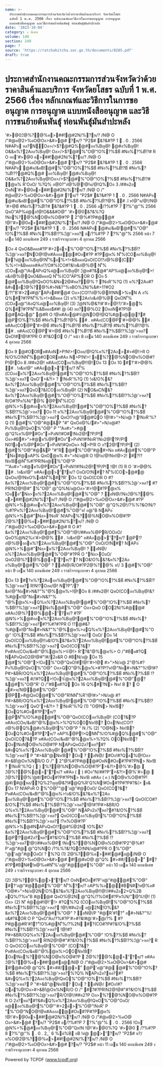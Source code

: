 ```yaml
---
name: >-
  ประกาศสำนักงานคณะกรรมการส่วนจังหวัดว่าด้วยราคาสินค้าและบริการ จังหวัดยโสธร
  ฉบับที่ 1 พ.ศ. 2566 เรื่อง หลักเกณฑ์และวิธีการในการขออนุญาต การอนุญาต
  แบบหนังสืออนุญาต และวิธีการขนย้ายต้นพันธุ์ ท่อนพันธุ์มันสำปะหลัง
date: '2023-10-04'
category: ง พิเศษ
volume: 140
section: 249
page: 7
source: 'https://ratchakitcha.soc.go.th/documents/8285.pdf'
draft: true
---
```


# ประกาศสำนักงานคณะกรรมการส่วนจังหวัดว่าด้วยราคาสินค้าและบริการ จังหวัดยโสธร ฉบับที่ 1 พ.ศ. 2566 เรื่อง หลักเกณฑ์และวิธีการในการขออนุญาต การอนุญาต แบบหนังสืออนุญาต และวิธีการขนย้ายต้นพันธุ์ ท่อนพันธุ์มันสำปะหลัง

'#>@02ํ@%?@%ค>##!@#2N/%?ห/? /N@ O /"#@ค@2>%คO@Oล>&#>@# ?ห/? "P2$# &?&#?P 1  . 0 . 2566 N#APอ หล?N์Oล>/>$?@#Q%@#ออ%Bญ@! @#อ%Bญ@! O&&ห%?2Aออ%Bญ@! Oล>/>$?@#%"O@"!O%?%$B์ #Nอ%?%$B์!?%2ํ@'>หล? !@!#?Pค>##!@#2N/%?ห/? /N@ O /"#@ค@2>%คO@Oล>&#>@# ?ห/? "P2$# R O ออ'#>@0 ค>##!@#2N/%?ห/? /N@ O /"#@ค@2>%คO@Oล>&#>@# ?ห/? "P2$# &?&#?P 1  . 0 . 2566 N#APอ @#ค/&คB!@#%"O@"!O%?%$B์ #Nอ%?%$B์!?%2ํ@'>หล? ล/?%#?P 7 ?%"@"% 2566 ํ@ห% หO@! !>QหO&BคคลQ %"O@"!O%?%$B์ #Nอ%?%$B์!?%2ํ@'>หล?อ"N@Q อ"N@ห%@P ห#Aอ#?Q2ออ"N@#/!?% NO@!@ห#Aอออ@N!#Oอ#?P#?Pํ@ห% N/O%O!NR O #?&ห%?2Aออ%Bญ@! P "หล?N์Oล>/>$?@#Q%@# ออ%Bญ@! @#อ%Bญ@! O&&ห%?2Aออ%Bญ@!Oล>/>$?@#%"O@"!O%?%$B์ #Nอ%?%$B์!?%2ํ@'>หล? QหON'็%R'!@!#?Pห?/ห%O@2ํ@%?@%ค>##!@#2N/%?ห/? /N@ O /"#@ค@2>%คO@Oล>&#>@# ?ห/? "P2$# ํ@ห% R'OลO/ %?Q% อ@0?"อํ@%@!@!ค/@!Q%Oอ 3 /##ค2อ OหN'#>@0ค>##!@#2N/%?ห/? /N@ O /" #@ค@2>%คO@Oล>&#>@# ?ห/? "P2$# &?&#?P 1  . 0 . 2566 N#APอ @#ค/&คB!@#%"O@"!O%?%$B์ #Nอ%?%$B์!?%2ํ@'>หล? ล/?%#?P 7 ?%"@"% 2566 ห?/ห%O@2ํ@%?@%ค>##!@#2N/%?ห/? /N@ O /"#@ค@2>%คO@Oล>&#>@# @ออ'#>@0 ? !NอR'%?Q Oอ 1 '#>@0&?&%?QQO&?ค?&!?QO!N/?%'#>@0N'็%!O%R' Oอ 2 Q%'#>@0%?Q ì '#>$@% # .î ห!@"ค/@!/N@ '#>$@%ค>##!@#2N/%?ห/? /N@ O /"#@ค@2>%คO@Oล>&#>@# ì ห?/ห%O@2ํ@%?@% î ห!@"ค/@!/N@ ห?/ห%O@2ํ@%?@%ค>##!@#2N/%?ห/? /N@ O /"#@ค@2>%คO@ Oล>&#>@# ห!/ 1 @#ออ%Bญ@! Oอ 3 QหO&Bคคล#?P'#>2ค์>ออ%Bญ@!%"O@"!O%?%$B์ #Nอ%?%$B์!?%2ํ@'>หล? NO@!@ ห#Aอออ@#Oอ#?P#?Pํ@ห% !@!'#>@0ค>##!@#2N/%?ห/? /N@ O /"#@ค@2>%คO@Oล>&#>@# ?ห/? "P2$# &?&#?P 1  . 0 . 2566 ล/?%#?P 7 ?%"@"% 2566 QหO"AP%คํ@อ!@!O&&&#O@" '#>@0&?&%?Q !Nอ%?@%NO@ห%O@#?P  2"@%#?P#@@# !@!'#>@0ค>##!@#2N/%?ห/? /N@ O /"#@ค@2>%คO@Oล>&#>@# ?ห/? "P2$# &?&#?P 1  . 0 . 2566 N#APอ @#ค/&คB!@#%"O@" !O%?%$B์ #Nอ%?%$B์!?%2ํ@'>หล? ล/?%#?P 7 ?%"@"% 2566 หน้า 7 เลม 140 ตอนพิเศษ 249 ง ราชกิจจานุเบกษา 4 ตุลาคม 2566

Oอ 4 QหO&Bคคล#?P'#>2ค์>%"O@"!O%?%$B์ #Nอ%?%$B์!?%2ํ@'>หล?NO@!@ห#Aอออ@#Oอ#?P #?Pํ@ห% N'็%(COออ%Bญ@! #?คํ@ออ%Bญ@!N'็%อ%>!>&BคคลQหO(CO!?อํ@%@(C?%%>!>&Bคคลห#Aอ!?/O#%(CO#?&!อ&อํ@%@ N'็%(COลล@"!AอAPอQ%คํ@ออ%Bญ@! 2ํ@ห#?&@#"AP%คํ@ออ%Bญ@!>!อ&อํ@%@QหO&BคคลQ N'็%(CO"AP%OR O Oอ 5 @#ออ%Bญ@!QหOO%&Nอ2@#หล?@% ? !NอR'%?Q (1) ห%?2Aอ#?&#ออ2ํ@%?@%#>N&?"%หBO%2N/%&#>1?#O2 /?!"B'#>2ค์#@"APอ##!@# Oล>(CO!?อํ@%@R!NN>%หN A อ% Q%#?#?PN'็%%>!>&Bคคล (2) ห%?2Aอ!อ&อํ@%@ QหON'็%(COลล@"!AอQ%คํ@ออ%Bญ@! (3) 2ํ@N%@&?!#'#>ํ@!?/'#>@% Q%#?#?PN'็%&Bคคล$##! @ (4) หล?@%O2 OหลN#?P!@ @#AQอ@" @#R O !@ห#Aอ@#%ํ@NO@!@Q%#@อ@@?# @P!O%?%$B์ #Nอ%?%$B์!?%2ํ@'>หล? ห!/ 2 @#อ%Bญ@! Oอ 6 N!APอ%?@%NO@ห%O@#?PR O #?&คํ@อ#Oอ!Nอ2@#หล?@%!@!Oอ 5 OลO/ QหO!#/2อ& ค/@!"C!Oออคํ@อOล>Nอ2@#หล?@% N!APอNหO%/N@"C!Oอค#&"O/% QหON2%อค/@!NหO%N&AQอ!O% OลO/%ํ@N2%อ'#>$@% # . ห#Aอ(CO@P'#>$@% # . !อ&ห!@" ห#Aอ@>"์?ห/? @P!?อํ@%@ ออห%?2Aออ%Bญ@!@#%"O@" OลO/O!N#? Oอ 7 QหO'#>$@% # . ห#Aอ(CO@P'#>$@% # . !อ&ห!@" ห#Aอ@>"์?ห/? OลO/O!N#? >@#@ออห%?2Aออ%Bญ@!@#%"O@"!O%?%$B์ #Nอ%?%$B์!?%2ํ@'>หล? P "คํ@%@"@ค/@!"C!Oอ Q%@#R O !@Oล>ค/@!ํ@N'็%Q%@#%"O@" N!APอR O ออห%?2Aออ%Bญ@!@#%"O@"!@!/##คห%@POลO/ QหO'#>2@%OO2ํ@%?@%@>"์?ห/? @PN'็%#Oอ#?P'ล@"#@@#%"O@" NAPอ!#/2อ&@#%"O@" Oอ 8 ห%?2Aออ%Bญ@!@#%"O@"!O%?%$B์ #Nอ%?%$B์!?%2ํ@'>หล? QหON'็%R'!@!O&& #O@"'#>@0&?&%?Q ห%?2Aอออ%Bญ@!@#%"O@"!O%?%$B์ #Nอ%?%$B์!?%2ํ@'>หล?!@!/##คห%@PQหO#อOอค/@! P "@#N?"%ห#Aอ>!์QหOค#&"O/% ? N% อN@%R O N@" #Oอ!'#>#?&!#@APอ2N/%#@@##?Pออห%?2Aออ%Bญ@! Q%#?(COออ%Bญ@!R!Nอ@OOห!@"Nล#>N&?"%"@%@ห%>#?PQOQ%@#%2N#Oอ!คํ@อ อ%Bญ@!R O QหO'#>$@% # . ห#Aอ(CO@P'#>$@% # . !อ&ห!@" ห#Aอ@>"์?ห/? OลO/O!N#? ออห%?2Aออ%Bญ@!@#%"O@"!O%?%$B์ #Nอ%?%$B์!?%2ํ@'>หล?QหONอ% P "R!N!?Oอค/@!N?P"/?& ห!@"Nล#>N&?"%"@%@ห%>OR O O!NN!APอR O #?&OOห!@"Nล"@%@ห%>@(COออ%Bญ@!OลO/ QหO&?%#@ห!@"Nล#>N&?"%"@%@ห%>ลQ%คCN&?& Oล>2ํ@N%@ห%?2Aออ%Bญ@!@#%"O@"!O%?%$B์ #Nอ%?%$B์!?%2ํ@'>หล? QหO!#!@!#?PR O #?&OO O /" หน้า 8 เลม 140 ตอนพิเศษ 249 ง ราชกิจจานุเบกษา 4 ตุลาคม 2566

Oอ 9 @#OORห#AอN>P!N!>!Oอค/@!Q%ห%?2Aอ>#>#ํ@!>R O N/O%O!NN'็%@#OORห#Aอ N>P!N!>! อ%?@%NO@ห%O@#?P!@!Oอ 8 /##ค2@! ห#Aอ(COออ%Bญ@!!@!Oอ 13 Oอ 10 #?'#>$@% # . ห#Aอ(CO@P'#>$@% # . !อ&ห!@" ห#Aอ@>"์?ห/? N'็%(COออห%?2Aออ%Bญ@!@#%"O@"!O%?%$B์ #Nอ%?%$B์!?%2ํ@'>หล? QหO'>&?!> ? !NอR'%?Q (1) !อ&!O%&?&ห%?2Aออ%Bญ@!@#%"O@"!O%?%$B์ #Nอ%?%$B์!?%2ํ@'>หล?QหO?&(COออ%Bญ@! (2) NO&คCN&?&ห%?2Aออ%Bญ@!@#%"O@"!O%?%$B์ #Nอ%?%$B์!?%2ํ@'>หล? R/O#?Pห%N/"@% @PN'็%(CO ํ @N%>%@#ออห%?2Aออ%Bญ@!@#%"O@"!O%?%$B์ #Nอ%?%$B์!?%2ํ@'>หล? Oอ 11 ห%?2Aออ%Bญ@!@#%"O@"!O%?%$B์ #Nอ%?%$B์!?%2ํ@'>หล? QหO!?อ@"B@#QO !@!#>">N/ล@ ? !NอR'%?Q (1) @#%"O@"#@&P "#" QหOคํ@%/#>">N/ล@#?Pอ%Bญ@!QหO%"O@" P ""Aอ#>">#@ @"Q%ห%@P#Oอ">PลN!!#O#!Nอ2@!?P/P! Oล>#B#>">#@ห%@P#Oอ">PลN!!#!NอR'!Nอ2@!?P/P! N01อห%@P#Oอ">PลN!!#QหOค> N>P!R O อ?2@!?P/P! (2) @#%"O@"#@&P "#"R @#%"O@"#@#>Nล ห#Aอ@#%"O@"P "Nอ#@อAP% QหOํ@ห% #>">N/ล@R O !@!ค/@!Nห!@>2! #?!?Nห!Bํ@N'็%#?PR!Nอ@%"O@"P ""Aอ#>">#@ห%@P#Oอ">PลN!!#!Nอ2@!?P/P! !@! (1) R O '#>$@% # . ห#Aอ(CO@P'#>$@% # . !อ&ห!@" ห#Aอ@>"์?ห/? OลO/O!N#? N'็%(CO>@#@ QหOค/@!NหO%อ&N'็%#?R' Oอ 12 QหO(COR O #?&ห%?2Aออ%Bญ@!@#%"O@"!O%?%$B์ #Nอ%?%$B์!?%2ํ@'>หล? #?PR!N2@!@#" %"O@" @"Q%N/ล@Oล>'#>!@#?Pํ@ห% !Oออ"Nล>ห%?2Aออ%Bญ@!@#%"O@" ? ลN@/!Nอ2ํ@%?@% ค>##!@#2N/%?ห/? /N@ O /"#@ค@2>%คO@Oล>&#>@# #?P ํ @N%>%@#ออห%?2Aออ%Bญ@!@#%"O@" @"Q%2@!/?%%?&O!N/?%#?Pห%?2Aออ%Bญ@!@#%"O@"ห! อ@"B NAPอ ํ @N%>%@#"Nล>!NอR' N!APอ%?@%NO@ห%O@#?P 2ํ@%?@%ค>##!@#2N/%?ห/? /N@ O /"#@ค@2>%คO@Oล>&#>@# R O #?&ห%?2Aออ%Bญ@!@#%"O@"!@!/##คห%@PR/OOลO/ QหO%ํ@N2%อ'#>$@% # . ห#Aอ(CO@P'#>$@% # . !อ&ห!@" ห#Aอ@>"์?ห/? @P!?อํ@%@ออห%?2Aออ%Bญ@!@#%"O@" OลO/O!N#? NAPอ ํ @N%>%@#"Nล>ห%?2Aออ%Bญ@! ? ลN@/ ห%?2Aออ%Bญ@!@#%"O@"#?PR O "Nล>OลO/ QหO2ํ@%?@%@>"์?ห/? ? NO&!O%&?&ห%?2Aอ อ%Bญ@!@#%"O@" ? ลN@/R/O#?P2ํ@%?@% ห!/ 3 @#%"O@" หน้า 9 เลม 140 ตอนพิเศษ 249 ง ราชกิจจานุเบกษา 4 ตุลาคม 2566

Oอ 13 #?ห%?2Aอออ%Bญ@!@#%"O@"!O%?%$B์ #Nอ%?%$B์!?%2ํ@'>หล? R!N!?Oอค/@! N?P"/?&ห!@"Nล#>N&?"%"@%@ห%>!@!Oอ 8 /##ค2@! QหO(COออ%Bญ@!&?%#@ห!@"Nล#>N&?"% "@%@ห%>ลQ%ห%?2Aออ%Bญ@!@#%"O@"!O%?%$B์ #Nอ%?%$B์!?%2ํ@'>หล?Nอ%@#%"O@" Oล>QหO OO2N/%#@@# ห#Aอ2ํ@%?@%@>"์?ห/? #?P ํ @N%>%@#ออห%?2Aออ%Bญ@!@#%"O@"!O%?%$B์ #Nอ%?%$B์!?%2ํ@'>หล?#?%#?#?PR O !?@#&?%#@ห!@"Nล#>N&?"%"@%@ห%>ลQ%ห%?2Aออ%Bญ@!@#%"O@" !O%?%$B์ #Nอ%?%$B์!?%2ํ@'>หล? OลO/ Oอ 14 QหO(COออ%Bญ@!!อ&!O%&?&ห%?2Aออ%Bญ@!@#%"O@"!O%?%$B์ #Nอ%?%$B์!?%2ํ@'>หล? QหO(CO?&?Pห#Aอ(COค/&คB!"@%@ห%>%ํ@!> R'?&"@%@ห%> O /"#Bค#?Q NAPอQหO2@!@#"!#/2อ&R O #BN/ล@ Oอ 15 @#%"O@">!Oอ%"O@"QหO!#!@!'#>!@ #>">N/ล@ 2"@%#?Pอ%Bญ@!QหO%"O@" Oล>QO"@%@ห%>#?P!?ห!@"Nล#>N&?"%!@!#?P#>&BR/OQ%ห%?2Aออ%Bญ@!@#%"O@"!O%?%$B์ #Nอ%?%$B์ !?%2ํ@'>หล? #/!#?Q>!Oอ%ํ@ห%?2Aออ%Bญ@!@#%"O@"ํ@?&@#%"O@"R' O /"#Bค#?Q Oอ 16 Q%#?N> Nห! B ?  O อ#>ห/N@@#%"O@" @P>#ํ@QหO@#%"O@"R!NN'็%R'!@!#>">N/ล@ #?P#>&BR/OQ%ห%?2Aออ%Bญ@!@#%"O@"!O%?%$B์ #Nอ%?%$B์!?%2ํ@'>หล? QหO'>&?!> ? !NอR'%?Q (1) "O@N> Nห!B? OอQ%#Oอ#?P?ห/? @PN'็%!O%#@@#%"O@"QหO(COออ%Bญ@! (CO?&?P ห#Aอ(COค/&คB!"@%@ห%>%?Q%OONห!B? Oอ!Nอ(CO!?อํ@%@Q%@#อ%Bญ@!%"O@"P " N /% (2) "O@N> Nห!B? OอQ%#Oอ#?P?ห/? อAP%@P!>QNN'็%!O%#@Q%@#%"O@" QหO(CO?&?P ห#Aอ(COค/&คB!"@%@ห%>%?Q% OONห!B? Oอ!NอNO@ห%O@#?P NAPอQหO2ล?หล?#?&#อQ%ห%?2Aออ%Bญ@! @#%"O@"!O%?%$B์ #Nอ%?%$B์!?%2ํ@'>หล? P "#>&B"@Nห!B? Oอ ? ลN@/ #Oอ!#?Qล%@!Oล> #>&B!ํ@Oห%NR/O O /"  2"@%#?P#@@#OหN#Oอ#?P#?PN> Nห!B ? !NอR'%?Q (  ) %?@%NO@ห%O@#?P'>&?!>@%'#>ํ@  2ํ@%?@%@>"์?ห/? ห#Aอ (  ) #Oอ"N/##?P'>&?!>@%'#>ํ@  2ํ@%?@%!ํ@#/#Oอ#?P#?PN> Nห!B ห#Aอ ( ค ) NO@ห%O@#?P!ํ@#/#@หล/?Q%2?ญญ@&?!#@Q%R'Q%N!#Oอ#?P#?P#?&(> อ& Oอ 17 N!APอR O %"O@""@'ล@"#@OลO/ QหO(CO?&?Pห#Aอ(COค/&คB!"@%@ห%>!อ&!O%&?&ห%?2Aอ ออ%Bญ@!@#%"O@"!O%?%$B์ #Nอ%?%$B์!?%2ํ@'>หล? QหO(CO#?&!O%?%$B์ #Nอ%?%$B์!?%2ํ@'>หล?!@!#?P#>&BR/O Q%ห%?2Aออ%Bญ@!@#%"O@" NAPอ2ล?หล?#?&!O%?%$B์ #Nอ%?%$B์!?%2ํ@'>หล? QหO(COออ%Bญ@!%"O@"!O%?%$B์ #Nอ%?%$B์!?%2ํ@'>หล? !?ห%O@#?P ํ @N%>%@#NAPอQหO!?@#%ํ@2N !O%&?&ห%?2Aออ%Bญ@!@#%"O@"!O%?%$B์ #Nอ%?%$B์!?%2ํ@'>หล? @P!?@#2ล?หล?#?&!O%?%$B์ #Nอ%?%$B์ !?%2ํ@'>หล?!@!/##คห%@P !Nอ%?@%NO@ห%O@#?P2"@%#?P'ล@"#@ @"Q%NO /?%%?&!?QO!NN/ล@#?PR O %"O@" "@'ล@"#@OลO/ ? %?Q (1) 2ํ@%?@%ค>##!@#ล@/N@ O /"#@ค@2>%คO@Oล>&#>@# #!@#คO@ @"Q% #>##/@>"์ #?#?P#BN#!ห@%ค#N'็%'ล@"#@@#%"O@" หน้า 10 เลม 140 ตอนพิเศษ 249 ง ราชกิจจานุเบกษา 4 ตุลาคม 2566

(2) 2ํ@%?@%@>"์?ห/? OหN#Oอ#?P'ล@"#@@#%"O@" #?'ล@"#@@#%"O@" N'็%?ห/? อAP%%อ@#BN#!ห@%ค# "O@#>">N/ล@2N!O%&?&ห%?2Aออ%Bญ@!!@!/##ค2อ2>Q%2B ลQ%/?%ห"B #@@# QหO%ํ@2N @"Q%/?%O##?Pห%N/"@%!@! (1) Oล> (2) N'ิ #ํ@@#!@!'!> #?Q%?Q (COออ%Bญ@!%"O@"!O%?%$B์ #Nอ%?%$B์!?%2ํ@'>หล? !@!/##ค2อ อ@2N!O%&?&ห%?2Aออ%Bญ@!@#%"O@" ? ลN@/P "#@R'#1?"์ ล#>N&?"%!อ&#?&OR O P "QหO"Aอ/?%#?P'#>#?&!#@'#>ํ@/?%  #?P#ํ@@#R'#1?"์!O%#@N'็%/?%2N #?(CO#?P#?&!O%?%$B์ #Nอ%?%$B์!?%2ํ@'>หล? !@!#?P#>&BR/OQ%ห%?2Aอออ%Bญ@!@#%"O@" !O%?%$B์ #Nอ%?%$B์!?%2ํ@'>หล? R!N2@!@#"#?&!O%?%$B์ #Nอ%?%$B์!?%2ํ@'>หล? R O QหO(COออ%Bญ@!%"O@" (CO?&?Pห#Aอ(COค/&คB!"@%@ห%>OONห!B? Oอ!Nอ%?@%NO@ห%O@#?P  2ํ@%?@%@>"์?ห/? ห#Aอ 2ํ@%?@%ค>##!@#ล@/N@ O /"#@ค@2>%คO@Oล>&#>@# #!@#คO@ @"Q% #>##/@>"์ @P'ล@"#@ @#%"O@"!O%?%$B์ #Nอ%?%$B์!?%2ํ@'>หล?%?Q% NAPอ2ล?หล?#?&#อQ%ห%?2Aออ%Bญ@!QหO%"O@"!O%?%$B์ #Nอ%?%$B์!?%2ํ@'>หล? P "#>&B"@Nห!B? Oอ ? ลN@/ #Oอ!#?Qล%@!Oล>#>&B!ํ@Oห%NR/O O /" #?#?PR!N2@!@#"#?&!O%?%$B์ #Nอ%?%$B์!?%2ํ@'>หล?R/O!@!/##ค2?P Oล>%?@%NO@ห%O@#?P R O 2ล?หล?#?&#อQ%ห%?2Aออ%Bญ@!QหO%"O@"OลO/ ห@ออ%Bญ@!%"O@"'#>2ค์>%"O@"!NอR' P "%"O@"NO@!@ห#Aอออ@#Oอ#?P#?Pํ@ห% !@!'#>@0ค>##!@#2N/%?ห/? /N@ O /"#@ค@2>%คO@ Oล>&#>@# ?ห/? "P2$# ล/?%#?P 7 ?%"@"%  . 0 . 2566 !Oอ ํ @N%>%@#ออ%Bญ@!%"O@"Qห!N !@!'#>@0%?Q '#>@0  /?%#?P 8 ?%"@"%  . 0 . 2_` 6 %ค์%B อB !คํ@ @>"์?ห/? "P2$# ห?/ห%O@2ํ@%?@%ค>##!@#2N/%?ห/? /N@ O /"#@ค@2>%คO@Oล>&#>@# ?ห/? "P2$# หน้า 11 เลม 140 ตอนพิเศษ 249 ง ราชกิจจานุเบกษา 4 ตุลาคม 2566









Powered by TCPDF (www.tcpdf.org)

